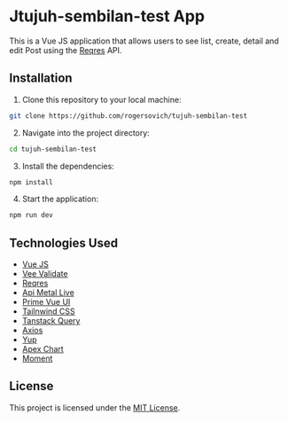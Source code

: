# Jtujuh-sembilan-test App

This is a Vue JS application that allows users to see list, create, detail and edit Post using the [Reqres](https://reqres.in/) API.

## Installation

1. Clone this repository to your local machine:

```bash
git clone https://github.com/rogersovich/tujuh-sembilan-test
```

2. Navigate into the project directory:

```bash
cd tujuh-sembilan-test
```

3. Install the dependencies:

```bash
npm install
```

4. Start the application:

```bash
npm run dev
```

## Technologies Used
- [Vue JS](https://vuejs.org/)
- [Vee Validate](https://vee-validate.logaretm.com/v4/)
- [Reqres](https://reqres.in/)
- [Api Metal Live](https://api.metals.live/)
- [Prime Vue UI](https://primevue.org/)
- [Tailnwind CSS](https://tailwindcss.com/)
- [Tanstack Query](https://tanstack.com/query/v5/)
- [Axios](https://axios-http.com/docs/intro)
- [Yup](https://github.com/jquense/yup)
- [Apex Chart](https://apexcharts.com/)
- [Moment](https://momentjs.com/)

## License

This project is licensed under the [MIT License](LICENSE).

